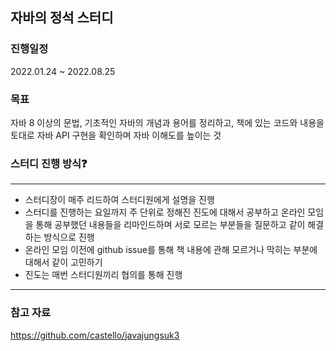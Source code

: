 ## 자바의 정석 스터디

### 진행일정
2022.01.24 ~ 2022.08.25

### 목표
자바 8 이상의 문법, 기초적인 자바의 개념과 용어를 정리하고,
책에 있는 코드와 내용을 토대로 자바 API 구현을 확인하며 자바 이해도를 높이는 것

### **스터디 진행 방식❓**

---

- 스터디장이 매주 리드하여 스터디원에게 설명을 진행 
- 스터디를 진행하는 요일까지 주 단위로 정해진 진도에 대해서 공부하고 온라인 모임을 통해 공부했던 내용들을 리마인드하며 서로 모르는 부분들을 질문하고 같이 해결하는 방식으로 진행
- 온라인 모임 이전에 github issue를 통해 책 내용에 관해 모르거나 막히는 부분에 대해서 같이 고민하기
- 진도는 매번 스터디원끼리 협의를 통해 진행

---

### 참고 자료
https://github.com/castello/javajungsuk3

